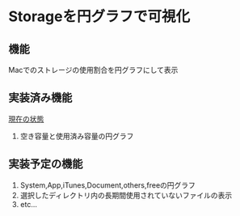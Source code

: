 # Storageを円グラフで可視化
## 機能
Macでのストレージの使用割合を円グラフにして表示

## 実装済み機能
[現在の状態](View.png)
1. 空き容量と使用済み容量の円グラフ

## 実装予定の機能
1. System,App,iTunes,Document,others,freeの円グラフ
2. 選択したディレクトリ内の長期間使用されていないファイルの表示
3. etc...
